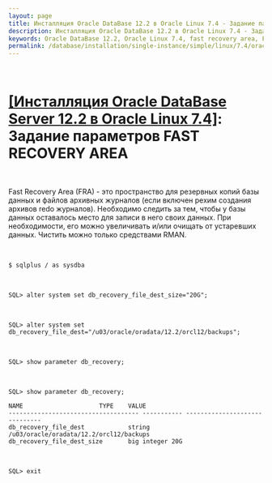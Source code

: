 ```yaml
---
layout: page
title: Инсталляция Oracle DataBase 12.2 в Oracle Linux 7.4 - Задание параметров FAST RECOVERY AREA
description: Инсталляция Oracle DataBase 12.2 в Oracle Linux 7.4 - Задание параметров FAST RECOVERY AREA
keywords: Oracle DataBase 12.2, Oracle Linux 7.4, fast recovery area, FRA
permalink: /database/installation/single-instance/simple/linux/7.4/oracle/12.2/oracle-setup-fast-recovery-area-params/
---
```


<br/>

# <a href="/database/installation/single-instance/simple/linux/7.4/oracle/12.2/">[Инсталляция Oracle DataBase Server 12.2 в Oracle Linux 7.4]</a>: Задание параметров FAST RECOVERY AREA

<br/>

Fast Recovery Area (FRA) - это пространство для резервных копий базы данных и файлов архивных журналов (если включен рехим создания архивов redo журналов). Необходимо следить за тем, чтобы у базы данных оставалось место для записи в него своих данных. При необходимости, его можно увеличивать и/или очищать от устаревших данных. Чистить можно только средствами RMAN.

<br/>

    $ sqlplus / as sysdba

<br/>

    SQL> alter system set db_recovery_file_dest_size="20G";

<br/>

    SQL> alter system set db_recovery_file_dest="/u03/oracle/oradata/12.2/orcl12/backups";

<br/>

    SQL> show parameter db_recovery;

<br/>

    SQL> show parameter db_recovery;

    NAME				     TYPE	 VALUE
    ------------------------------------ ----------- ------------------------------
    db_recovery_file_dest		     string	 /u03/oracle/oradata/12.2/orcl12/backups
    db_recovery_file_dest_size	     big integer 20G

<br/>

    SQL> exit
